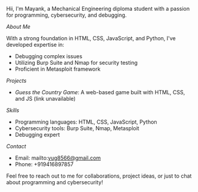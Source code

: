 Hii,
I'm Mayank, a Mechanical Engineering diploma student with a passion for programming, cybersecurity, and debugging.

*About Me*

With a strong foundation in HTML, CSS, JavaScript, and Python, I've developed expertise in:

- Debugging complex issues
- Utilizing Burp Suite and Nmap for security testing
- Proficient in Metasploit framework

*Projects*

- *Guess the Country Game*: A web-based game built with HTML, CSS, and JS (link unavailable)

*Skills*

- Programming languages: HTML, CSS, JavaScript, Python
- Cybersecurity tools: Burp Suite, Nmap, Metasploit
- Debugging expert

*Contact*

- Email: mailto:yug8566@gmail.com
- Phone: +919416897857

Feel free to reach out to me for collaborations, project ideas, or just to chat about programming and cybersecurity!
